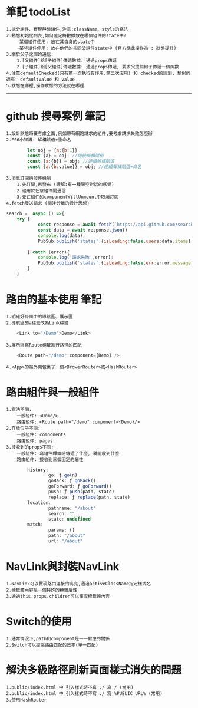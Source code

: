 # 筆記 todoList
    1.拆分組件、實現靜態組件,注意:className、style的寫法
    2.動態初始化列表,如何確定將數據放在哪個組件的state中?
        -某個組件使用: 放在其自身的state中
        -某些組件使用: 放在他們的共同父組件state中 (官方稱此操作為 : 狀態提升)
    3.關於父子之間的通信:
        1.[父組件]給[子組件]傳遞數據: 通過props傳遞
        2.[子組件]給[父組件]傳遞數據: 通過props傳遞, 要求父提前給子傳遞一個函數
    4.注意defaultChecked(只有第一次執行有作用,第二次沒用) 和 checked的區別, 類似的還有: defaultValue 和 value
    5.狀態在哪裡,操作狀態的方法就在哪裡

---
# github 搜尋案例 筆記
    1.設計狀態時要考慮全面,例如帶有網路請求的組件,要考慮請求失敗怎麼辦
    2.ES6小知識: 解構賦值+重命名
```js
        let obj = {a:{b:1}}
        const {a} = obj; //傳統解構賦值
        const {a:{b}} = obj; //連續解構賦值
        const {a:{b:value}} = obj; //連續解構賦值+命名
```
    3.消息訂閱與發佈機制
        1.先訂閱,再發布 (理解:有一種隔空對話的感覺)
        2.適用於任意組件間通信
        3.要在組件的componentWillUnmount中取消訂閱
    4.fetch發送請求 (關注分離的設計思想)
```js
search =  async () =>{
    try {
            const response = await fetch(`https://api.github.com/search/users?q=${keyWord}`)
            const data = await response.json()
            console.log(data);
            PubSub.publish('states',{isLoading:false,users:data.items})
            
        } catch (error){
            console.log('請求失敗',error);
            PubSub.publish('states',{isLoading:false,err:error.message})
        }
    }
```

# 路由的基本使用 筆記
    1.明確好介面中的導航區、展示區
    2.導航區的a標籤改為Link標籤
```js
    <Link to="/Demo">Demo</Link>
```
    3.展示區寫Route標籤進行路徑的匹配
```js
    <Route path="/demo" component={Demo} />
``` 
    4.<App>的最外側包裹了一個<BrowerRouter>或<HashRouter>

# 路由組件與一般組件
    1.寫法不同:
        一般組件: <Demo/>
        路由組件: <Route path="/demo" component={Demo}/>
    2.存放位子不同:
        一般組件: components
        路由組件: pages
    3.接收到的props不同:
        一般組件: 寫組件標籤時傳遞了什麼, 就能收到什麼
        路由組件: 接收到三個固定的屬性
```js
        history:
                go: ƒ go(n)
                goBack: ƒ goBack()
                goForward: ƒ goForward()
                push: ƒ push(path, state)
                replace: ƒ replace(path, state)
        location:
                pathname: "/about"
                search: ""
                state: undefined
        match:
                params: {}
                path: "/about"
                url: "/about"
```

# NavLink與封裝NavLink
    1.NavLink可以實現路由連接的高亮,通過activeClassName指定樣式名
    2.標籤體內容是一個特殊的標籤屬性
    3.通過this.props.children可以獲取標籤體內容

# Switch的使用
    1.通常情況下,path和component是一一對應的關係
    2.Switch可以提高路由匹配的效率(單一匹配)

# 解決多級路徑刷新頁面樣式消失的問題
    1.public/index.html 中 引入樣式時不寫 ./ 寫 / (常用)
    2.public/index.html 中 引入樣式時不寫 ./ 寫 %PUBLIC_URL% (常用)
    3.使用HashRouter